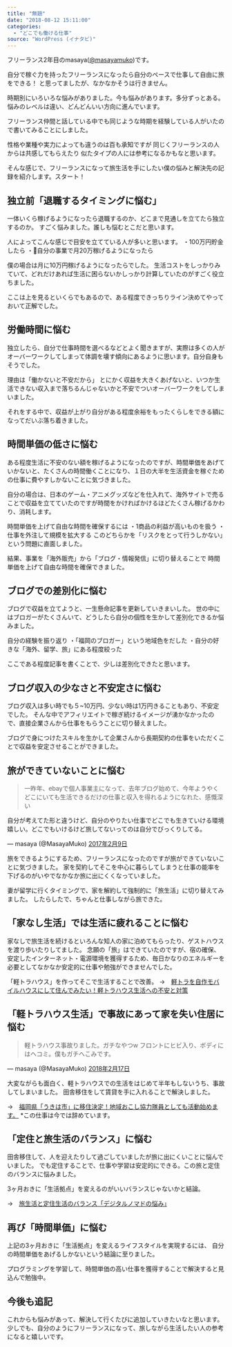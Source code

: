 ```yaml
---
title: "無題"
date: "2018-08-12 15:11:00"
categories:
  - "どこでも働ける仕事"
source: "WordPress (イナタビ)"
---
```


フリーランス2年目のmasaya([@masayamuko](https://twitter.com/MasayaMuko))です。

自分で稼ぐ力を持ったフリーランスになったら自分のペースで仕事して自由に旅をできる！
と思ってましたが、なかなかそうは行きません。

時期別にいろいろな悩みがありました。今も悩みがあります。多分ずっとある。
悩みのレベルは違い、どんどんいい方向に進んでいます。

フリーランス仲間と話している中でも同じような時期を経験している人がいたので書いてみることにしました。

性格や業種や実力によっても違うのは百も承知ですが
同じくフリーランスの人からは共感してもらえたり
似たタイプの人には参考になるかもなと思います。

そんな感じで、フリーランスになって旅生活を手にしたい僕の悩みと解決先の記録を紹介します。スタート！

## 独立前「退職するタイミングに悩む」

一体いくら稼げるようになったら退職するのか、どこまで見通しを立てたら独立するのか。
すごく悩みました。誰しも悩むとこだと思います。

人によってこんな感じで目安を立てている人が多いと思います。
・100万円貯金したら
・自分の事業で月20万稼げるようになったら

僕の場合は月に10万円稼げるようになったらでした。
生活コストをしっかりみていて、どれだけあれば生活に困らないかしっかり計算していたのがすごく役立ちました。

ここは上を見るといくらでもあるので、ある程度できっちりライン決めてやっておいて正解でした。

## 労働時間に悩む

独立したら、自分で仕事時間を選べるなどとよく聞きますが、実際は多くの人がオーバーワークしてしまって体調を壊す傾向にあるように思います。自分自身もそうでした。

理由は「働かないと不安だから」
とにかく収益を大きくあげないと、いつか生活できない収入まで落ちるんじゃないかと不安でついオーバーワークをしてしまいました。

それをする中で、収益が上がり自分がある程度余裕をもったくらしをできる額になってだいぶ落ち着きました。

## 時間単価の低さに悩む

ある程度生活に不安のない額を稼げるようになったのですが、時間単価をあげていかないと、たくさんの時間働くことになり、１日の大半を生活資金を稼ぐための仕事に費やすしかないことに気づきました。

自分の場合は、日本のゲーム・アニメグッズなどを仕入れて、海外サイトで売ることで収益を立てていたのですが時間をかければかけるほどたくさん稼げるかわり、消耗します。

時間単価を上げて自由な時間を確保するには
・1商品の利益が高いものを扱う
・仕事を外注して規模を拡大する
このどちらかを「リスクをとって行うしかない」という問題に直面しました。

結果、事業を「海外販売」から「ブログ・情報発信」に切り替えることで
時間単価を上げて自由な時間を確保できました。

## ブログでの差別化に悩む

ブログで収益を立てようと、一生懸命記事を更新していきまいした。
世の中にはブロガーがたくさんいて、どうしたら自分の個性を生かして差別化できるか悩みました。

自分の経験を振り返り
・「福岡のブロガー」という地域色をだした
・自分の好きな「海外、留学、旅」にある程度絞った

ここである程度記事を書くことで、少しは差別化できたと思います。

## ブログ収入の少なさと不安定さに悩む

ブログ収入は多い時でも５~10万円、少ない時は1万円きることもあり、不安定でした。
そんな中でアフィリエイトで稼ぎ続けるイメージが湧かなかったので、直接企業さんから仕事をもらうことに切り替えました。

ブログで身につけたスキルを生かして企業さんから長期契約の仕事をいただくことで収益を安定させることができました。

## 旅ができていないことに悩む

> 一昨年、ebayで個人事業主になって、去年ブログ始めて、今年ようやくどこにいても生活できるだけの仕事と収入を得れるようになれた、感慨深い

自分が考えてた形と違うけど、自分のやりたい仕事でどこでも生きていける環境嬉しい。どこでもいけるけど旅してないってのは自分でびっくりしてる。

— masaya (@MasayaMuko) [2017年2月9日](https://twitter.com/MasayaMuko/status/829724793066790912?ref_src=twsrc%5Etfw)

旅をできるようにするため、フリーランスになったのですが旅ができていないことに気づきました。
家を契約してそこを中心に暮らしてしまうと仕事の能率を下げるのがいやでなかなか旅に出にくくなっていました。

妻が留学に行くタイミングで、家を解約して強制的に「旅生活」に切り替えてみました。
したらしたで、ちゃんと仕事しながら旅できた。

## 「家なし生活」では生活に疲れることに悩む

家なしで旅生活を続けるといろんな知人の家に泊めてもらったり、ゲストハウスを渡り歩いたりしてました。
念願の「旅」はできていたのですが、宿の確保、安定したインターネット・電源環境を獲得するため、毎日かなりのエネルギーを必要としてなかなか安定的に仕事や勉強ができませんでした。

「軽トラハウス」を作ってそこで生活することで改善。
→　[軽トラを自作モバイルハウスにして住んでみたい！軽トラハウス生活への不安と対策](https://masayamuko.com/keitora-house/)

## 「軽トラハウス生活」で事故にあって家を失い住居に悩む

> 軽トラハウス事故りました。ガチなやつw
フロントにヒビ入り、ボディにはヘコミ。僕もガチへこみです。

— masaya (@MasayaMuko) [2018年2月17日](https://twitter.com/MasayaMuko/status/964819079751073792?ref_src=twsrc%5Etfw)

大変ながらも面白く、軽トラハウスでの生活をはじめて半年もしないうち、事故してしまいました。
田舎移住をして賃貸を手に入れることで解決しました。

→　[福岡県「うきは市」に移住決定！地域おこし協力隊員としても活動始めます。](https://masayamuko.com/ukiha-kettei/) *この仕事は今では辞めています。

## 「定住と旅生活のバランス」に悩む

田舎移住して、人を迎えたりして過ごしていましたが旅に出にくいことに悩んでいました。
でも定住することで、仕事や学習は安定的にできる。この旅と定住のバランスに悩みました。

3ヶ月おきに「生活拠点」を変えるのがいいバランスじゃないかと結論。

→　[旅生活と定住生活のバランス「デジタルノマドの悩み」](https://masayamuko.com/nomad-balance/)　

## 再び「時間単価」に悩む

上記の3ヶ月おきに「生活拠点」を変えるライフスタイルを実現するには、
自分の時間単価をあげるしかないという結論に至りました。

プログラミングを学習して、時間単価の高い仕事を獲得することで解決すると見込んで勉強中。

## 今後も追記

これからも悩みがあって、解決して行くたびに追加していきたいなと思います。
少しでも、自分のようにフリーランスになって、旅しながら生活したい人の参考になると嬉しいです。